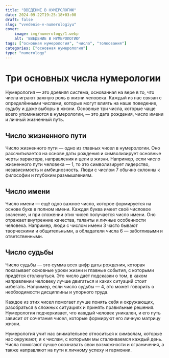 ```yaml
---
title: "ВВЕДЕНИЕ В НУМЕРОЛОГИЮ"
date: 2024-09-22T19:25:18+03:00
draft: false
slug: "vvedenie-v-numerologiyu"
cover:
    image: img/numerology/1.webp
    alt: 'ВВЕДЕНИЕ В НУМЕРОЛОГИЮ'
tags: ["основная нумерология", "числа", "толкования"]
categories: ["основная нумерология"]
type: "numerology"
---
```


# Три основных числа нумерологии

Нумерология — это древняя система, основанная на вере в то, что числа играют важную роль в жизни человека. Каждый из нас связан с определёнными числами, которые могут влиять на наше поведение, судьбу и даже выборы в жизни. Основные три числа, которые чаще всего упоминаются в нумерологии, — это дата рождения, число имени и личный жизненный путь.

## Число жизненного пути

Число жизненного пути — одно из главных чисел в нумерологии. Оно рассчитывается на основе даты рождения и символизирует основные черты характера, направления и цели в жизни. Например, если число жизненного пути человека — 1, то это символизирует лидерство, независимость и амбициозность. Люди с числом 7 обычно склонны к философии и глубоким размышлениям.

## Число имени

Число имени — ещё одно важное число, которое формируется на основе букв в полном имени. Каждая буква имеет своё числовое значение, и при сложении этих чисел получается число имени. Оно отражает внутренние качества, таланты и личные особенности человека. Например, люди с числом имени 3 часто бывают творческими и общительными, а обладатели числа 6 — заботливыми и ответственными.

## Число судьбы

Число судьбы — это сумма всех цифр даты рождения, которая показывает основные уроки жизни и главные события, с которыми придётся столкнуться. Это число даёт подсказки о том, в каком направлении человеку лучше двигаться и каких ситуаций стоит избегать. Например, если число судьбы — 4, это может говорить о необходимости дисциплины и упорного труда.

Каждое из этих чисел помогает лучше понять себя и окружающих, разобраться в сложных ситуациях и принять правильные решения. Нумерология подчеркивает, что каждый человек уникален, и его путь зависит от сочетания чисел, которые формируют его личную матрицу жизни.

Нумерология учит нас внимательнее относиться к символам, которые нас окружают, и к числам, с которыми мы сталкиваемся каждый день. Числа помогают лучше осознавать свои возможности и ограничения, а также направляют на пути к личному успеху и гармонии.